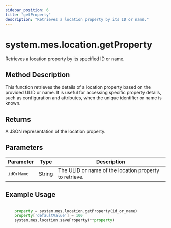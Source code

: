 ```yaml
---
sidebar_position: 6
title: "getProperty"
description: "Retrieves a location property by its ID or name."
---
```


# system.mes.location.getProperty

Retrieves a location property by its specified ID or name.

## Method Description

This function retrieves the details of a location property based on the provided ULID or name. It is useful for
accessing specific property details, such as configuration and attributes, when the unique identifier or name is known.

## Returns

A JSON representation of the location property.

## Parameters

| Parameter  | Type   | Description                                            |
|------------|--------|--------------------------------------------------------|
| `idOrName` | String | The ULID or name of the location property to retrieve. |

## Example Usage

```python

    property = system.mes.location.getProperty(id_or_name)
    property['defaultValue'] = 100
    system.mes.location.saveProperty(**property)
